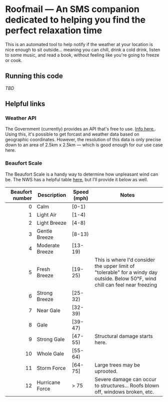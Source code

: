 # Roofmail — An SMS companion dedicated to helping you find the perfect relaxation time

This is an automated tool to help notify if the weather at your location is nice enough to sit outside... meaning you can chill, drink a cold drink, listen to some music, and read a book, without feeling like you're going to freeze or cook.

## Running this code

*TBD*

## Helpful links
### Weather API
The Government (currently) provides an API that's free to use. [Info here.](https://www.weather.gov/documentation/services-web-api). Using this, it's possible to get forcast and weather data based on geographic coordinates. However, the resolution of this data is only precise down to an area of 2.5km x 2.5km — which is good enough for our use case here.

### Beaufort Scale
The Beaufort Scale is a handy way to determine how unpleasant wind can be. The NWS has a helpful table [here](https://www.weather.gov/pqr/wind), but I'll provide it below as well.

| Beaufort number 	| Description     	| Speed (mph) 	| Notes                                                                              	|
|----------------:	|-----------------	|-------------	|------------------------------------------------------------------------------------	|
|               0 	| Calm            	| [0-1)       	|                                                                                    	|
|               1 	| Light Air       	| [1-4)       	|                                                                                    	|
|               2 	| Light Breeze    	| [4-8)       	|                                                                                    	|
|               3 	| Gentle Breeze   	| [8-13)      	|                                                                                    	|
|               4 	| Moderate Breeze 	| [13-19)     	|                                                                                    	|
|               5 	| Fresh Breeze    	| [19-25)     	| This is where I'd consider the upper limit of "tolerable" for a windy day outside. Below 50°F, wind chill can feel near freezing 	|
|               6 	| Strong Breeze   	| [25-32)     	|                                                                                    	|
|               7 	| Near Gale       	| [32-39)     	|                                                                                    	|
|               8 	| Gale            	| [39-47)     	|                                                                                    	|
|               9 	| Strong Gale     	| [47-55)     	| Structural damage starts here.                                                     	|
|              10 	| Whole Gale      	| [55-64)     	|                                                                                    	|
|              11 	| Storm Force     	| [64-75]     	| Large trees may be uprooted.                                                       	|
|              12 	| Hurricane Force 	| > 75        	| Severe damage can occur to structures... Roofs blown off, windows broken, etc.     	|

